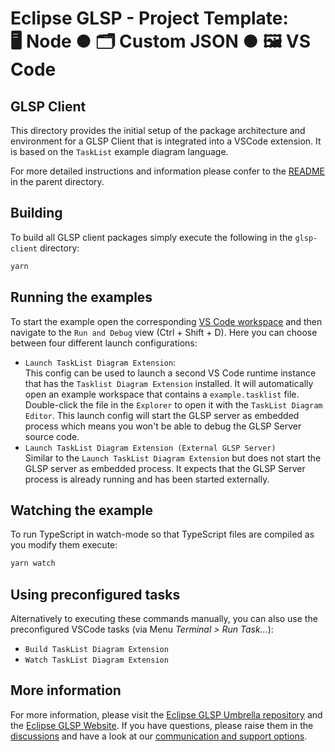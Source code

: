 # Eclipse GLSP - Project Template:<br> 🖥️ Node ● 🗂️ Custom JSON ● 🖼️ VS Code

## GLSP Client

This directory provides the initial setup of the package architecture and environment for a GLSP Client that is integrated into a VSCode extension.
It is based on the `TaskList` example diagram language.

For more detailed instructions and information please confer to the [README](../README.md) in the parent directory.

## Building

To build all GLSP client packages simply execute the following in the `glsp-client` directory:

```bash
yarn
```

## Running the examples

To start the example open the corresponding [VS Code workspace](node-json-vscode.code-workspace) and then navigate to the `Run and Debug` view (Ctrl + Shift + D).
Here you can choose between four different launch configurations:

-   `Launch TaskList Diagram Extension`: <br>
    This config can be used to launch a second VS Code runtime instance that has the `Tasklist Diagram Extension` installed.
    It will automatically open an example workspace that contains a `example.tasklist` file. Double-click the file in the `Explorer` to open it with the `TaskList Diagram Editor`.
    This launch config will start the GLSP server as embedded process which means you won't be able to debug the GLSP Server source code.
-   `Launch TaskList Diagram Extension (External GLSP Server)`<br>
    Similar to the `Launch TaskList Diagram Extension` but does not start the GLSP server as embedded process.
    It expects that the GLSP Server process is already running and has been started externally.

## Watching the example

To run TypeScript in watch-mode so that TypeScript files are compiled as you modify them execute:

```bash
yarn watch
```

## Using preconfigured tasks

Alternatively to executing these commands manually, you can also use the preconfigured VSCode tasks (via Menu _Terminal > Run Task..._):

-   `Build TaskList Diagram Extension`
-   `Watch TaskList Diagram Extension`

## More information

For more information, please visit the [Eclipse GLSP Umbrella repository](https://github.com/eclipse-glsp/glsp) and the [Eclipse GLSP Website](https://www.eclipse.org/glsp/).
If you have questions, please raise them in the [discussions](https://github.com/eclipse-glsp/glsp/discussions) and have a look at our [communication and support options](https://www.eclipse.org/glsp/contact/).
